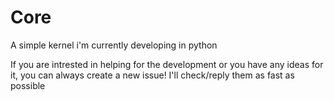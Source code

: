 # Core
A simple kernel i'm currently developing in python

If you are intrested in helping for the development or you have any ideas for it, you can always create a new issue! I'll check/reply them as fast as possible
